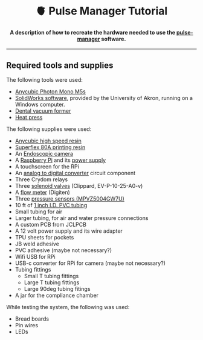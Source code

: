 <h1 align="center"> 🫀 Pulse Manager Tutorial</h1>

<h4 align="center">A description of how to recreate the hardware needed to use the <a href="https://github.com/benholland1024/pulse-manager">pulse-manager</a> software.</h4>

<hr/>

<h2>Required tools and supplies</h2>

The following tools were used:
 - <a href="https://store.anycubic.com/products/photon-mono-m5s?srsltid=AfmBOoo6R4wCbVnCGKRZ7tQgiQt0xwVnhSDFUFg9_NGr83IOjvOBaMKt">Anycubic Photon Mono M5s</a>
 - <a href="https://www.solidworks.com/">SolidWorks software</a>, provided by the University of Akron, running on a Windows computer.
 - <a href="https://www.amazon.com/dp/B0067FFW6E">Dental vacuum former</a>
 - <a href="https://www.amazon.com/dp/B075L6K1KM">Heat press</a>

The following supplies were used:
 - <a href="https://store.anycubic.com/products/high-speed-resin?srsltid=AfmBOooOMM5i6VAxBmYBslaz3VqEcGTLrc5fxPaAbTTxGhNPXFPJ3_7-">Anycubic high speed resin</a>
 - <a href="https://www.amazon.com/dp/B08RWMMVCH">Superflex 80A printing resin</a>
 - An <a href="https://www.amazon.com/dp/B07PBF6DX5/">Endoscopic camera</a>
 - A <a href="https://www.amazon.com/dp/B0899VXM8F">Raspberry Pi</a> and its <a href="https://www.amazon.com/dp/B07TYQRXTK"> power supply</a>
 - A touchscreen for the RPi
 - An <a href="https://www.amazon.com/dp/B00NAY3RB2">analog to digital converter</a> circuit component
 - Three Crydom relays
 - Three <a href="https://www.mcmaster.com/2555N12/">solenoid valves</a> (Clippard, EV-P-10-25-A0-v)
 - A <a href="https://www.amazon.com/dp/B07QNN2GRV">flow meter</a> (Digiten)
 - Three <a href="https://www.digikey.com/en/products/detail/nxp-usa-inc./MPVZ5004GW7U/1168374">pressure sensors (MPVZ5004GW7U)</a>
 - 10 ft of <a href="https://www.mcmaster.com/5233K72/">1 inch I.D. PVC tubing</a>
 - Small tubing for air
 - Larger tubing, for air and water pressure connections
 - A custom PCB from JCLPCB
 - A 12 volt power supply and its wire adapter
 - TPU sheets for pockets
 - JB weld adhesive
 - PVC adhesive (maybe not necessary?)
 - Wifi USB for RPi
 - USB-c converter for RPi for camera (maybe not necessary?)
 - Tubing fittings
   - Small T tubing fittings
   - Large T tubing fittings
   - Large 90deg tubing fitings
 - A jar for the compliance chamber

While testing the system, the following was used:
 - Bread boards
 - Pin wires
 - LEDs
<h2></h2>
